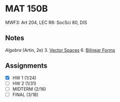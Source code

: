 # MAT 150B
MWF3: Art 204, LEC
R6: SocSci 80, DIS
## Notes
*Algebra* (Artin, 2e)
3. [Vector Spaces](../notes/vector-spaces.md)
6. [Bilinear Forms](../notes/bilinear-forms.md)
## Assignments
- [x] HW 1 (1/24)
- [ ] HW 2 (1/31)
- [ ] MIDTERM (2/16)
- [ ] FINAL (3/18)